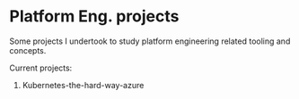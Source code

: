 # Platform Eng. projects
Some projects I undertook to study platform engineering related tooling and concepts.

Current projects:
1. Kubernetes-the-hard-way-azure
